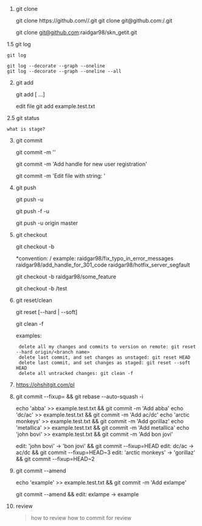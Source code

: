 1. git clone

	<NOT RECOMMENDED>
	git clone https://github.com/<user>/<repo>.git

	<RECOMMENDED>
	git clone git@github.com:<user>/<repo>.git

	<instruction>

	git clone git@github.com:raidgar98/skn_getit.git

1.5 git log

	git log

	git log --decorate --graph --oneline
	git log --decorate --graph --oneline --all

2. git add

	git add <file> [<file> ...]

	<instruction>

	edit file
	git add example.test.txt

2.5 git status

	what is stage?

3. git commit

	git commit -m '<message>'

	git commit -m 'Add handle for new user registration'

	<instruction>

	git commit -m 'Edit file with string: <string>'

4. git push

	git push -u <remote name> <branch name>

	<DO NOT USE ON MAIN BRANCHES>
	git push -f -u <remote name> <branch name>

	<instruction>

	git push -u origin master

5. git checkout

	git checkout -b <new branch name>

	*convention: <nick>/<job name>
		example:	raidgar98/fix_typo_in_error_messages
					raidgar98/add_handle_for_301_code
					raidgar98/hotfix_server_segfault

	git checkout -b raidgar98/some_feature

	<instruction>

	git checkout -b <nick>/test

6. git reset/clean

	git reset [--hard | --soft] <ref to reset to>

	git clean -f

	examples:

		delete all my changes and commits to version on remote: git reset --hard origin/<branch name>
		delete last commit, and set changes as unstaged: git reset HEAD
		delete last commit, and set changes as staged: git reset --soft HEAD
		delete all untracked changes: git clean -f

7. https://ohshitgit.com/pl


8. git commit --fixup=<ref> && git rebase --auto-squash -i <ref>

	<instruction>
	echo 'abba' >> example.test.txt && git commit -m 'Add abba'
	echo 'dc/ac' >> example.test.txt && git commit -m 'Add ac/dc'
	echo 'arctic monkeys' >> example.test.txt && git commit -m 'Add gorillaz'
	echo 'metallica' >> example.test.txt && git commit -m 'Add metallica'
	echo 'john bovi' >> example.test.txt && git commit -m 'Add bon jovi'

	edit: 'john bovi' -> 'bon jovi' && git commit --fixup=HEAD
	edit: dc/ac -> ac/dc && git commit --fixup=HEAD~3
	edit: 'arctic monkeys' -> 'gorillaz' && git commit --fixup=HEAD~2

9. git commit --amend

	<instruction>
	echo 'example' >> example.test.txt && git commit -m 'Add exlampe'

	git commit --amend && edit: exlampe -> example

10. review

	> how to review
	> how to commit for review
